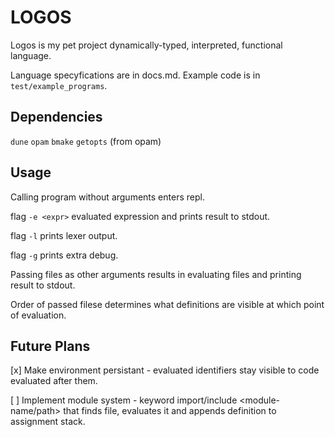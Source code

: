 # LOGOS

Logos is my pet project dynamically-typed, interpreted, functional language.

Language specyfications are in docs.md.
Example code is in `test/example_programs`.

## Dependencies
`dune`
`opam`
`bmake`
`getopts` (from opam)

## Usage

Calling program without arguments enters repl.

flag `-e <expr>` evaluated expression and prints result to stdout.

flag `-l` prints lexer output.

flag `-g` prints extra debug.

Passing files as other arguments results in evaluating files and printing result to stdout.

Order of passed filese determines what definitions are visible at which point of evaluation.


## Future Plans
[x] Make environment persistant - evaluated identifiers stay visible to code evaluated after them.

[ ] Implement module system - keyword import/include <module-name/path> that finds file, 
    evaluates it and appends definition to assignment stack.
